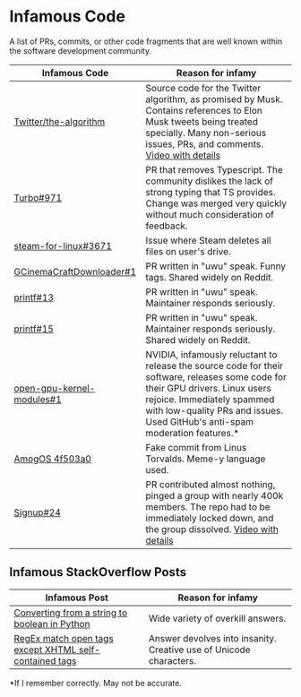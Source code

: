 # Infamous Code
A list of PRs, commits, or other code fragments that are well known within the software development community.


| Infamous Code                                                                           | Reason for infamy                                                                                                                                                                                                                             |
| --------------------------------------------------------------------------------------- | --------------------------------------------------------------------------------------------------------------------------------------------------------------------------------------------------------------------------------------------- |
| [Twitter/the-algorithm](https://github.com/twitter/the-algorithm)                       | Source code for the Twitter algorithm, as promised by Musk. Contains references to Elon Musk tweets being treated specially. Many non-serious issues, PRs, and comments. [Video with details](https://www.youtube.com/watch?v=tHRCcogdCHI)    |
| [Turbo#971](https://github.com/hotwired/turbo/pull/971)                                 | PR that removes Typescript. The community dislikes the lack of strong typing that TS provides. Change was merged very quickly without much consideration of feedback.                                                                         |
| [steam-for-linux#3671](https://github.com/ValveSoftware/steam-for-linux/issues/3671)    | Issue where Steam deletes all files on user's drive.                                                                                                                                                                                          |
| [GCinemaCraftDownloader#1](https://github.com/Xerasin/GCinemaCraftDownloader/issues/1)  | PR written in "uwu" speak. Funny tags. Shared widely on Reddit.                                                                                                                                                                               |
| [printf#13 ](https://github.com/mpaland/printf/issues/13)                               | PR written in "uwu" speak. Maintainer responds seriously.                                                                                                                                                                                     |
| [printf#15 ](https://github.com/mpaland/printf/issues/15)                               | PR written in "uwu" speak. Maintainer responds seriously. Shared widely on Reddit.                                                                                                                                                            |
| [open-gpu-kernel-modules#1](https://github.com/NVIDIA/open-gpu-kernel-modules/issues/1) | NVIDIA, infamously reluctant to release the source code for their software, releases some code for their GPU drivers. Linux users rejoice. Immediately spammed with low-quality PRs and issues. Used GitHub's anti-spam moderation features.* |
| [AmogOS 4f503a0](https://github.com/Amog-OS/AmogOS/commit/4f503a0)                      | Fake commit from Linus Torvalds. Meme-y language used.                                                                                                                                                                                        |
| [Signup#24](https://github.com/EpicGames/Signup/pull/24)                                | PR contributed almost nothing, pinged a group with nearly 400k members. The repo had to be immediately locked down, and the group dissolved. [Video with details](https://www.youtube.com/watch?v=NCvnLFF7IYM)                                |


## Infamous StackOverflow Posts
| Infamous Post                                                                                                                                                                | Reason for infamy                                                  |
| ---------------------------------------------------------------------------------------------------------------------------------------------------------------------------- | ------------------------------------------------------------------ |
| [Converting from a string to boolean in Python](https://stackoverflow.com/questions/715417/converting-from-a-string-to-boolean-in-python)                                    | Wide variety of overkill answers.                                  |
| [RegEx match open tags except XHTML self-contained tags](https://stackoverflow.com/questions/1732348/regex-match-open-tags-except-xhtml-self-contained-tags/1732454#1732454) | Answer devolves into insanity. Creative use of Unicode characters. |




*If I remember correctly. May not be accurate.